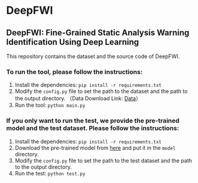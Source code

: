 # DeepFWI
## DeepFWI: Fine-Grained Static Analysis Warning Identification Using Deep Learning

This repository contains the dataset and the source code of DeepFWI.

### To run the tool, please follow the instructions:
1. Install the dependencies: `pip install -r requirements.txt`
2. Modify the `config.py` file to set the path to the dataset and the path to the output directory.
 （Data Download Link: [Data](https://drive.google.com/file/d/13lDS6tmdCfjedaD0Tcy7qssIaeps3BnH/view?usp=drive_link)）
3. Run the tool: `python main.py`

### If you only want to run the test, we provide the pre-trained model and the test dataset. Please follow the instructions:
1. Install the dependencies: `pip install -r requirements.txt`
2. Download the pre-trained model from [here](https://drive.google.com/file/d/1S59OhVv5ueqCK-EkKs_qjClYGOaGdUeD/view?usp=sharing) and put it in the `model` directory.
3. Modify the `config.py` file to set the path to the test dataset and the path to the output directory.
4. Run the test: `python test.py`


